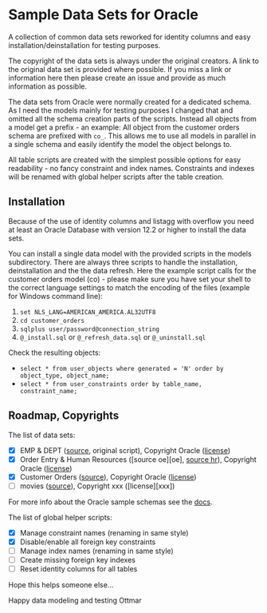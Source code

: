 # Sample Data Sets for Oracle

A collection of common data sets reworked for identity columns and easy installation/deinstallation for testing purposes.

The copyright of the data sets is always under the original creators. A link to the original data set is provided where possible. If you miss a link or information here then please create an issue and provide as much information as possible.

The data sets from Oracle were normally created for a dedicated schema. As I need the models mainly for testing purposes I changed that and omitted all the schema creation parts of the scripts. Instead all objects from a model get a prefix - an example: All object from the customer orders schema are prefixed with `co_`. This allows me to use all models in parallel in a single schema and easily identify the model the object belongs to.

All table scripts are created with the simplest possible options for easy readability - no fancy constraint and index names. Constraints and indexes will be renamed with global helper scripts after the table creation.

## Installation

Because of the use of identity columns and listagg with overflow you need at least an Oracle Database with version 12.2 or higher to install the data sets.

You can install a single data model with the provided scripts in the models subdirectory. There are always three scripts to handle the installation, deinstallation and the the data refresh. Here the example script calls for the customer orders model (co) - please make sure you have set your shell to the correct language settings to match the encoding of the files (example for Windows command line):

1. `set NLS_LANG=AMERICAN_AMERICA.AL32UTF8`
2. `cd customer_orders`
3. `sqlplus user/password@connection_string`
4. `@_install.sql` or `@_refresh_data.sql` or `@_uninstall.sql`

Check the resulting objects:

- `select * from user_objects where generated = 'N' order by object_type, object_name;`
- `select * from user_constraints order by table_name, constraint_name;`

## Roadmap, Copyrights

The list of data sets:

- [x] EMP & DEPT ([source][ed], original script), Copyright Oracle ([license][oradn])
- [x] Order Entry & Human Resources ([source oe][oe], [source hr][hr]), Copyright Oracle ([license][ora])
- [x] Customer Orders ([source][co]), Copyright Oracle ([license][ora])
- [ ] movies ([source][m]), Copyright xxx ([license][xxx])

For more info about the Oracle sample schemas see the [docs][oradoc].

The list of global helper scripts:

- [x] Manage constraint names (renaming in same style)
- [x] Disable/enable all foreign key constraints
- [ ] Manage index names (renaming in same style)
- [ ] Create missing foreign key indexes
- [ ] Reset identity columns for all tables

Hope this helps someone else...

Happy data modeling and testing
Ottmar

[co]: https://github.com/oracle/db-sample-schemas/tree/master/customer_orders
[ed]: https://github.com/oracle/dotnet-db-samples/blob/master/schemas/scott.sql
[hr]: https://github.com/oracle/db-sample-schemas/tree/master/human_resources
[m]: ???
[ora]: https://github.com/oracle/db-sample-schemas/blob/master/LICENSE.md
[oradn]: https://github.com/oracle/dotnet-db-samples/blob/master/LICENSE
[oradoc]: https://docs.oracle.com/database/121/COMSC/overview.htm#COMSC002
